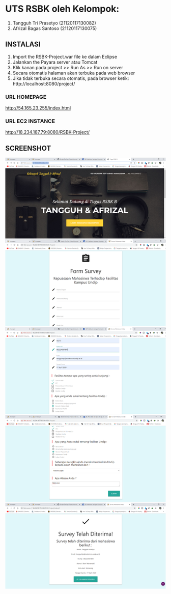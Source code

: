 # UTS RSBK oleh Kelompok:
1. Tangguh Tri Prasetyo (21120117130082)
2. Afrizal Bagas Santoso (21120117130075)

## INSTALASI
1. Import the RSBK-Project.war file ke dalam Eclipse 
2. Jalankan the Payara server atau Tomcat 
3. Klik kanan pada project >> Run As >> Run on server
4. Secara otomatis halaman akan terbuka pada web browser 
4. Jika tidak terbuka secara otomatis, pada browser ketik: http://localhost:8080/project/ 

### URL HOMEPAGE
http://54.165.23.255/index.html

### URL EC2 INSTANCE
http://18.234.187.79:8080/RSBK-Project/

## SCREENSHOT
![Alt text](/uts_1.PNG?raw=true "Survey Mahasiswa 1")
![Alt text](/uts_2.PNG?raw=true "Survey Mahasiswa 2")
![Alt text](/uts_3.PNG?raw=true "Survey Mahasiswa 3")
![Alt text](/uts_4.PNG?raw=true "Survey Mahasiswa 4")
![Alt text](/uts_5.PNG?raw=true "Survey Mahasiswa 5")

